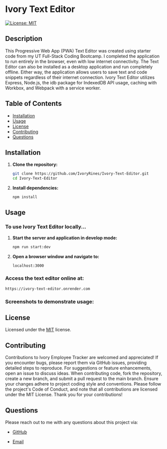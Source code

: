 # Ivory Text Editor

[![License: MIT](https://img.shields.io/badge/License-MIT-yellow.svg)](https://opensource.org/licenses/MIT)

## Description

This Progressive Web App (PWA) Text Editor was created using starter code from my UT Full-Stack Coding Bootcamp. I completed the application to run entirely in the browser, even with low internet connectivity. The Text Editor can also be installed as a desktop application and run completely offline. Either way, the application allows users to save text and code snippets regardless of their internet connection. Ivory Text Editor utilizes Express, Node.js, the idb package for IndexedDB API usage, caching with Workbox, and Webpack with a service worker.

## Table of Contents

- [Installation](#installation)
- [Usage](#usage)
- [License](#license)
- [Contributing](#contributing)
- [Questions](#questions)

## Installation

1. **Clone the repository:**

   ```bash
   git clone https://github.com/IvoryRines/Ivory-Text-Editor.git
   cd Ivory-Text-Editor
   ```

2. **Install dependencies:**

   ```bash
   npm install
   ```

## Usage

### To use Ivory Text Editor locally...

1. **Start the server and application in develop mode:**

   ```bash
   npm run start:dev
   ```

2. **Open a browser window and navigate to:**
   ```bash
   localhost:3000
   ```

### Access the text editor online at:

```bash
https://ivory-text-editor.onrender.com
```

### Screenshots to demonstrate usage:

## License

Licensed under the [MIT](https://opensource.org/licenses/MIT) license.

## Contributing

Contributions to Ivory Employee Tracker are welcomed and appreciated! If you encounter bugs, please report them via GitHub issues, providing detailed steps to reproduce. For suggestions or feature enhancements, open an issue to discuss ideas. When contributing code, fork the repository, create a new branch, and submit a pull request to the main branch. Ensure your changes adhere to project coding style and conventions. Please follow the project's Code of Conduct, and note that all contributions are licensed under the MIT License. Thank you for your contributions!

## Questions

Please reach out to me with any questions about this project via:

- [GitHub](https://github.com/IvoryRines)

- [Email](replays_flyers_0q@icloud.com)
